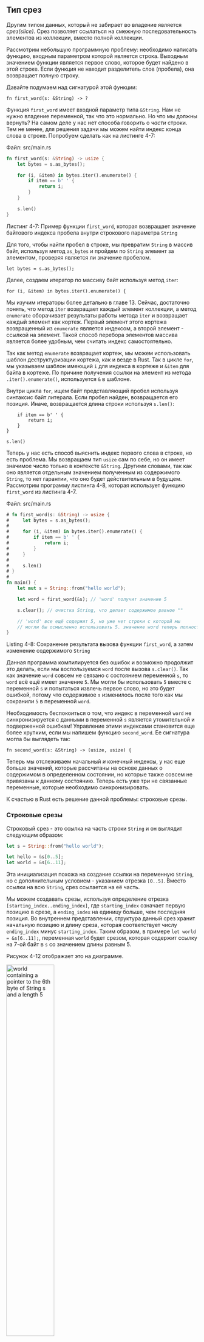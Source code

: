 ## Тип срез

Другим типом данных, который не забирает во владение является *срез(slice)*. Срез позволяет ссылаться на смежную последовательность элементов из коллекции, вместо полной коллекции.

Рассмотрим небольшую программную проблему: необходимо написать функцию, входным параметром которой является строка. Выходным значением функции является первое слово, которое будет найдено в этой строке. Если функция не находит разделитель слов (пробела), она возвращает полную строку.

Давайте подумаем над сигнатурой этой функции:

```rust,ignore
fn first_word(s: &String) -> ?
```

Функция `first_word` имеет входной параметр типа `&String`. Нам не нужно владение переменной, так что это нормально. Но что мы должны вернуть? На самом деле у нас нет способа говорить о *части* строки. Тем не менее, для решения задачи мы можем найти индекс конца слова в строке. Попробуем сделать как на листинге 4-7:

<span class="filename">Файл: src/main.rs</span>

```rust
fn first_word(s: &String) -> usize {
    let bytes = s.as_bytes();

    for (i, &item) in bytes.iter().enumerate() {
        if item == b' ' {
            return i;
        }
    }

    s.len()
}
```

<span class="caption">Листинг 4-7: Пример функции <code>first_word</code>, которая возвращает значение байтового индекса пробела внутри строкового параметра <code>String</code></span>

Для того, чтобы найти пробел в строке, мы превратим `String` в массив байт, используя метод `as_bytes` и пройдем по `String` элемент за элементом, проверяя является ли значение пробелом.

```rust,ignore
let bytes = s.as_bytes();
```

Далее, создаем итератор по массиву байт используя метод  `iter`:

```rust,ignore
for (i, &item) in bytes.iter().enumerate() {
```

Мы изучим итераторы более детально в главе 13. Сейчас, достаточно понять, что метод `iter` возвращает каждый элемент коллекции, а метод `enumerate` оборачивает результаты работы метода `iter` и возвращает каждый элемент как кортеж. Первый элемент этого кортежа возвращенный из  `enumerate` является индексом, а второй элемент - ссылкой на элемент. Такой способ перебора элементов массива является более удобным, чем считать индекс самостоятельно.

Так как метод `enumerate` возвращает кортеж, мы можем использовать шаблон деструктуризации кортежа, как и везде в Rust. Так в цикле `for`, мы указываем шаблон имеющий `i` для индекса в кортеже и `&item` для байта в кортеже. По причине получения ссылки на элемент из метода  `.iter().enumerate()`, используется `&` в шаблоне.

Внутри цикла `for`, ищем байт представляющий пробел используя синтаксис байт литерала. Если пробел найден, возвращается его позиция. Иначе, возвращается длина строки используя `s.len()`:

```rust,ignore
    if item == b' ' {
        return i;
    }
}

s.len()
```

Теперь у нас есть способ выяснить индекс первого слова в строке, но есть проблема. Мы возвращаем тип `usize` сам по себе, но он имеет значимое число только в контексте `&String`. Другими словами, так как оно является отдельным значением полученным из содержимого `String`, то нет гарантии, что оно будет действительным в будущем. Рассмотрим программу листинга 4-8, которая использует функцию `first_word` из листинга 4-7.

<span class="filename">Файл: src/main.rs</span>

```rust
# fn first_word(s: &String) -> usize {
#     let bytes = s.as_bytes();
#
#     for (i, &item) in bytes.iter().enumerate() {
#         if item == b' ' {
#             return i;
#         }
#     }
#
#     s.len()
# }
#
fn main() {
    let mut s = String::from("hello world");

    let word = first_word(&s); // 'word' получит значение 5

    s.clear(); // очистка String, что делает содержимое равное ""

    // 'word' все ещё содержит 5, но уже нет строки с которой мы 
    // могли бы осмысленно использовать 5. значение word теперь полностью неверное!
}
```

<span class="caption">Listing 4-8: Сохранение результата вызова функции <code>first_word</code>, а затем изменение содержимого <code>String</code></span>

Данная программа компилируется без ошибок и возможно продолжит это делать, если мы воспользуемся `word` после вызова `s.clear()`. Так как значение `word` совсем не связано с состоянием переменной `s`, то `word` всё ещё имеет значение  `5`. Мы могли бы использовать `5` вместе с переменной `s` и попытаться извлечь первое слово, но это будет ошибкой, потому что содержимое `s` изменилось после того как мы сохранили `5` в переменной `word`.

Необходимость беспокоиться о том, что индекс в переменной `word` не синхронизируется с данными в переменной  `s` является утомительной и подверженной ошибкам! Управление этими индексами становится еще более хрупким, если мы напишем функцию `second_word`. Ее сигнатура могла бы выглядеть так:

```rust,ignore
fn second_word(s: &String) -> (usize, usize) {
```

Теперь мы отслеживаем начальный *и* конечный индексы, у нас еще больше значений, которые рассчитаны на основе данных о содержимом в определенном состоянии, но которые также совсем не привязаны к данному состоянию. Теперь есть уже три не связанные переменные, которые необходимо синхронизировать.

К счастью в Rust есть решение данной проблемы: строковые срезы.

### Строковые срезы

Строковый срез - это ссылка на часть строки `String` и он выглядит следующим образом:

```rust
let s = String::from("hello world");

let hello = &s[0..5];
let world = &s[6..11];
```

Эта инициализация похожа на создание ссылки на переменную `String`, но с дополнительным условием - указанием отрезка `[0..5]`. Вместо ссылки на всю `String`, срез ссылается на её часть.

Мы можем создавать срезы, используя определение отрезка `[starting_index..ending_index]`, где `starting_index` означает первую позицию в срезе, а `ending_index` на единицу больше, чем последняя позиция. Во внутреннем представлении, структура данный срез хранит начальную позицию и длину среза, которая соответствует числу `ending_index` минус `starting_index`. Таким образом, в примере `let world = &s[6..11];`, переменная `world` будет срезом, которая содержит ссылку на 7-ой байт в `s` со значением длины равным 5.

Рисунок 4-12 отображает это на диаграмме.

<img alt="world containing a pointer to the 6th byte of String s and a length 5" src="../../rustbook-en/src/img/trpl04-06.svg" class="center" style="width: 50%;">

<span class="caption">Рисунок 4-12: Строковый срез ссылается на часть <code>String</code></span>

Если хочется начать с начального индекса (ноль), то с помощью Rust синтаксиса для диапазонов `..`, можно убрать число перед двоеточием. Другими словами, это эквивалентно:

```rust
let s = String::from("hello");

let slice = &s[0..2];
let slice = &s[..2];
```

Таким же образом, если срез включает последний байт строки `String`, можно убрать завершающее число. Это эквивалентно:

```rust
let s = String::from("hello");

let len = s.len();

let slice = &s[3..len];
let slice = &s[3..];
```

Также можно не указывать оба значения, чтобы получить срез всей строки Это эквивалентно:

```rust
let s = String::from("hello");

let len = s.len();

let slice = &s[0..len];
let slice = &s[..];
```

> Внимание: Индексы среза строк должны соответствовать границам UTF-8 символов. Если вы попытаетесь получить срез нарушая границы мультибайтового символа, то вы получите ошибку времени исполнения. В рамках этой главы мы будем предполагать только ASCII кодировку. Более детальное обсуждение UTF-8 находится в секции  [“Сохранение текста с кодировкой UTF-8 в строках”](ch08-02-strings.html#storing-utf-8-encoded-text-with-strings)<comment> главы 8.</comment>

Имея всю данную информацию, давайте перепишем метод `first_word` для возврата среза. Для обозначения типа "срез строки" существует запись `&str`:

<span class="filename">Файл: src/main.rs</span>

```rust
fn first_word(s: &String) -> &str {
    let bytes = s.as_bytes();

    for (i, &item) in bytes.iter().enumerate() {
        if item == b' ' {
            return &s[0..i];
        }
    }

    &s[..]
}
```

Мы получаем индекс конца слова способом аналогичным тому, как мы это делали в листинге 4-7, поиском первого вхождения пробела. Когда пробел найден, возвращается строковый срез, используя начало строки и индекс пробела в качестве начального и конечного индексов.

Теперь, вызвав метод `first_word`, мы получим одно единственное значение, которое привязано к нижележащим данным. Значение, которое составлено из ссылки на начальную точку среза и количества элементов в срезе.

Аналогичным образом можно переписать и второй метод `second_word`:

```rust,ignore
fn second_word(s: &String) -> &str {
```

Теперь есть простое API, которое гораздо сложнее перепутать, потому что компилятор обеспечит то, что ссылки на `String` останутся действительными. Помните ошибку программе листинга 4-8, когда мы получили индекс конца первого слова, но затем очистили строку, так что она стала не действительной? Тот код был логически не корректным, хотя не показывал никаких ошибок. Проблемы возникли бы позже, если бы мы попытались использовать индекс первого слова для пустой строки. Срезы делают не возможной данную ошибку и позволяют понять о наличии проблемы гораздо раньше. Использование версии метода со срезом `first_word` вернет ошибку компиляции:

<span class="filename">Файл: src/main.rs</span>

```rust,ignore,does_not_compile
fn main() {
    let mut s = String::from("hello world");

    let word = first_word(&s);

    s.clear(); // error!

    println!("the first word is: {}", word);
}
```

Ошибка компиляции:

```text
error[E0502]: cannot borrow `s` as mutable because it is also borrowed as immutable
  --> src/main.rs:18:5
   |
16 |     let word = first_word(&s);
   |                           -- immutable borrow occurs here
17 |
18 |     s.clear(); // error!
   |     ^^^^^^^^^ mutable borrow occurs here
19 |
20 |     println!("the first word is: {}", word);
   |                                       ---- immutable borrow later used here
```

Напомним из правил заимствования, что если у нас есть неизменяемая ссылка на что-либо, то нельзя взять еще изменяемую ссылку. Так как методу `clear` требуется обрезать `String`, ему нужно получить изменяемую ссылку. Rust не позволяет это сделать и компиляции не проходит. Rust не только упростил использование нашего API, но и исключил целый класс ошибок во время компиляции!

#### Строковые литералы это срезы

Напомним, что мы говорили о строковых литералах, хранящихся внутри двоичного файла. Теперь, когда мы знаем чем являются срезы, мы правильно понимаем что такое строковые литералы:

```rust
let s = "Hello, world!";
```

Тип `s` здесь является `&str` срезом, указывающим на конкретное место в коде программы. Это также объясняет, почему строковый литерал является неизменяемым, потому что тип `&str` это неизменяемая ссылка.

#### Строковые срезы как параметры

Знание о том, что можно брать срезы строковых литералов и значения `String` приводит к еще одному улучшению `first_word` и вот его сигнатура:

```rust,ignore
fn first_word(s: &String) -> &str {
```

Более опытные разработчики Rust написали бы сигнатуру из листинга  4-9, потому что она позволяет использовать одну функцию для значений обоих типов `&String` и `&str`.

```rust,ignore
fn first_word(s: &str) -> &str {
```

<span class="caption">Пример 4-9: Улучшение функции <code>first_word</code> используя тип строкового среза для параметра <code>s</code></span>

Если есть строковый срез, то можно его передавать напрямую. Если есть `String`, можно передавать срез всей строки `String`. Определение функции принимающей строковый срез вместо ссылки на `String` делает API более общим и полезным без потери функциональности:

<span class="filename">Файл: src/main.rs</span>

```rust
# fn first_word(s: &str) -> &str {
#     let bytes = s.as_bytes();
#
#     for (i, &item) in bytes.iter().enumerate() {
#         if item == b' ' {
#             return &s[0..i];
#         }
#     }
#
#     &s[..]
# }
fn main() {
    let my_string = String::from("hello world");

    // first_word работает со срезом `String`s
    let word = first_word(&my_string[..]);

    let my_string_literal = "hello world";

    // first_word работает со срезом строкового литерала
    let word = first_word(&my_string_literal[..]);

    // Т.к. строковые литералы уже является строковыми срезами,
    // данный код тоже работает, даже без синтаксиса среза!
    let word = first_word(my_string_literal);
}
```

### Другие срезы

Как вы могли бы представить, строковые срезы относятся к строкам. Но также есть более общий тип среза. Рассмотрим массив:

```rust
let a = [1, 2, 3, 4, 5];
```

Подобно тому как мы хотели бы ссылаться на часть строки, мы можем захотеть ссылаться на часть массива. Мы можем делать это вот так:

```rust
let a = [1, 2, 3, 4, 5];

let slice = &a[1..3];
```

Данный срез имеет тип `&[i32]`. Он работает тем же способом, как и строковый срез, сохраняя ссылку на первый элемент и длину. Вы будете использовать данную разновидность среза для всех видов коллекций. Мы обсудим эти коллекции детально, когда будем говорить про векторы в главе 8.

## Итоги

Концепции владения, заимствования и срезов обеспечивают защиту использования памяти в Rust. Rust даёт вам возможность контролировать использование памяти тем же способом, как другие языки системного программирования, но дает возможность автоматической очистки этих данных, когда их владелец покидает область видимости. Это означает, что не нужно писать и отлаживать дополнительный код, чтобы получить этот контроль.

Владение влияет на множество других частей и концепций языка Rust. Мы будем говорить об этих концепциях на протяжении оставшихся частей книги. Давайте перейдем к главе 5 и рассмотрим группировку частей данный в структуры `struct`.
